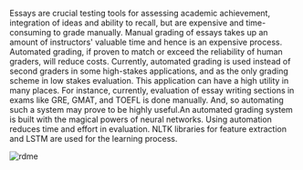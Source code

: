 Essays are crucial testing tools for assessing academic achievement, integration of ideas and ability to recall, but are expensive and time-consuming to grade manually. Manual grading of essays takes up an amount of instructors' valuable time and hence is an expensive process. Automated grading, if proven to match or exceed the reliability of human graders, will reduce costs. Currently, automated grading is used instead of second graders in some high-stakes applications, and as the only grading scheme in low stakes evaluation. This application can have a high utility in many places. For instance, currently, evaluation of essay writing sections in exams like GRE, GMAT, and TOEFL is done manually. And, so automating such a system may prove to be highly useful.An automated grading system is built with the magical powers of neural networks. Using automation reduces time and effort in evaluation. NLTK libraries for feature extraction and LSTM are used for the learning process.

![rdme](https://user-images.githubusercontent.com/56586361/143864698-9523cc77-305d-4287-9385-84967e3afac7.png)

